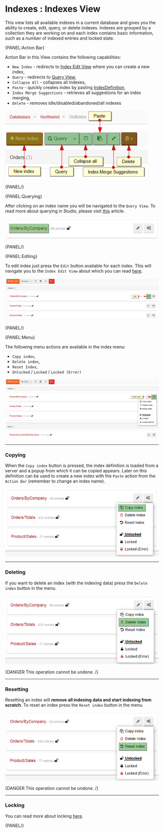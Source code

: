 # Indexes : Indexes View

This view lists all available indexes in a current database and gives you the ability to create, edit, query, or delete indexes. Indexes are grouped by a collection they are working on and each index contains basic information, such as a number of indexed entries and locked state.

{PANEL:Action Bar}

Action Bar in this View contains the following capabilities:

- `New Index` - redirects to [Index Edit View](../../../studio/overview/indexes/index-edit-view) where you can create a new index,
- `Query` - redirects to [Query View](../../../studio/overview/query/query-view),
- `Collapse All` - collapses all indexes,
- `Paste` - quickly creates index by pasting [IndexDefinition](../../../glossary/index-definition),
- `Index Merge Suggestions` - retrieves all suggestions for an index merging,
- `Delete` - removes idle/disabled/abandoned/all indexes

![Figure 0. Studio. Indexes View. Action Bar.](images/indexes-view-action-bar.png)  

{PANEL/}

{PANEL:Querying}

After clicking on an index name you will be navigated to the `Query View`. To read more about querying in Studio, please visit [this](../../../studio/overview/query/query-view) article.

![Figure 1. Studio. Indexes View. Query.](images/indexes-view-query.png)  

{PANEL/}

{PANEL:Editing}

To edit index just press the `Edit` button available for each index. This will navigate you to the `Index Edit View` about which you can read [here](../../../studio/overview/indexes/index-edit-view).

![Figure 2. Studio. Indexes View. Edit.](images/indexes-view-edit.png)  

{PANEL/}

{PANEL:Menu}


The following menu actions are available in the index menu:


- `Copy index`,
- `Delete index`,
- `Reset Index`,
- `Unlocked` / `Locked` / `Locked (Error)`

![Figure 4. Studio. Indexes View. Menu.](images/indexes-view-menu-2.png)    

<hr />

### Copying

When the `Copy index` button is pressed, the index definition is loaded from a server and a popup from which it can be copied appears. Later on this definition can be used to create a new index with the `Paste` action from  the `Action Bar` (remember to change an index name).

![Figure 5. Studio. Indexes View. Menu. Copying.](images/indexes-view-menu-copy.png)  

<hr />

### Deleting

If you want to delete an index (with the indexing data) press the `Delete index` button in the menu.

![Figure 7. Studio. Indexes View. Menu. Deleting](images/indexes-view-menu-delete.png)  

{DANGER This operation cannot be undone. /}

<hr />

### Resetting

Resetting an index will **remove all indexing data and start indexing from scratch**. To reset an index press the `Reset index` button in the menu.

![Figure 6. Studio. Indexes View. Menu. Resetting](images/indexes-view-menu-reset.png)  

{DANGER This operation cannot be undone. /}

<hr />

### Locking

You can read more about locking [here](../../../server/administration/index-administration#index-locking).

{PANEL/}

